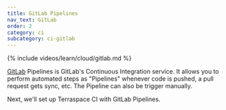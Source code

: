 ```yaml
---
title: GitLab Pipelines
nav_text: GitLab
order: 2
category: ci
subcategory: ci-gitlab
---
```


{% include videos/learn/cloud/gitlab.md %}

[GitLab](https://gitlab.com/) Pipelines is GitLab's Continuous Integration service. It allows you to perform automated steps as "Pipelines" whenever code is pushed, a pull request gets sync, etc. The Pipeline can also be trigger manually.

Next, we'll set up Terraspace CI with GitLab Pipelines.
